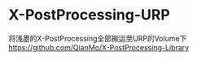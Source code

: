 # X-PostProcessing-URP
将浅墨的X-PostProcessing全部搬运至URP的Volume下
https://github.com/QianMo/X-PostProcessing-Library
